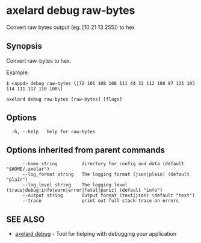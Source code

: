 # axelard debug raw-bytes

Convert raw bytes output (eg. \[10 21 13 255\]) to hex

## Synopsis

Convert raw-bytes to hex.

Example:

```
$ <appd> debug raw-bytes \[72 101 108 108 111 44 32 112 108 97 121 103 114 111 117 110 100\]
```

```
axelard debug raw-bytes [raw-bytes] [flags]
```

## Options

```
  -h, --help   help for raw-bytes
```

## Options inherited from parent commands

```
      --home string         directory for config and data (default "$HOME/.axelar")
      --log_format string   The logging format (json|plain) (default "plain")
      --log_level string    The logging level (trace|debug|info|warn|error|fatal|panic) (default "info")
      --output string       Output format (text|json) (default "text")
      --trace               print out full stack trace on errors
```

## SEE ALSO

- [axelard debug](/cli-docs/v0_27_0/axelard_debug) - Tool for helping with debugging your application
